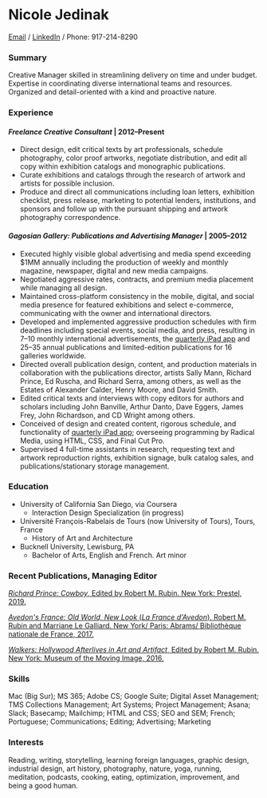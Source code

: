 # **Nicole Jedinak** 
[Email](nicolejedinak@gmail.com) / 
[LinkedIn](https://www.linkedin.com/in/nicolejedinak/) / Phone: 917-214-8290

### Summary
Creative Manager skilled in streamlining delivery on time and under budget. Expertise in coordinating diverse international teams and resources. Organized and detail-oriented with a kind and proactive nature. 


### Experience

#### _Freelance Creative Consultant_   |    2012–Present
* Direct design, edit critical texts by art professionals, schedule photography, color proof artworks, negotiate distribution, and edit all copy within exhibition catalogs and monographic publications. 
* Curate exhibitions and catalogs through the research of artwork and artists for possible inclusion.
* Produce and direct all communications including loan letters, exhibition checklist, press release, marketing to potential lenders, institutions, and sponsors and follow up with the pursuant shipping and artwork photography correspondence.  

#### _Gagosian Gallery: Publications and Advertising Manager_  |  2005–2012
* Executed highly visible global advertising and media spend exceeding $1MM annually including the production of weekly and monthly magazine, newspaper, digital and new media campaigns.
* Negotiated aggressive rates, contracts, and premium media placement while managing all design.
* Maintained cross-platform consistency in the mobile, digital, and social media presence for featured exhibitions and select e-commerce, communicating with the owner and international directors. 
* Developed and implemented aggressive production schedules with firm deadlines including special events, social media, and press, resulting in 7–10 monthly international advertisements, the [quarterly iPad app](https://youtu.be/VB278S5egwk) and 25–35 annual publications and limited-edition publications for 16 galleries worldwide. 
* Directed overall publication design, content, and production materials in collaboration with the publications director, artists Sally Mann, Richard Prince, Ed Ruscha, and Richard Serra, among others, as well as the Estates of Alexander Calder, Henry Moore, and David Smith.  
* Edited critical texts and interviews with copy editors for authors and scholars including John Banville, Arthur Danto, Dave Eggers, James Frey, John Richardson, and CD Wright among others.  
* Conceived of design and created content, rigorous schedule, and functionality of [quarterly iPad app](https://youtu.be/VB278S5egwk); overseeing programming by Radical Media, using HTML, CSS, and Final Cut Pro.
* Supervised 4 full-time assistants in research, requesting text and artwork reproduction rights, exhibition signage, bulk catalog sales, and publications/stationary storage management.


### Education
* University of California San Diego, via Coursera
  * Interaction Design Specialization (in progress)
* Université François-Rabelais de Tours (now University of Tours), Tours, France
  * History of Art and Architecture
* Bucknell University, Lewisburg, PA
  * Bachelor of Arts, English and French. Art minor 

### Recent Publications, Managing Editor
[_Richard Prince: Cowboy_, Edited by Robert M. Rubin. New York: Prestel, 2019.](https://prestelpublishing.randomhouse.de/paperback/Richard-Prince/Robert-Rubin/Prestel-com/e571979.rhd)

[_Avedon's France: Old World, New Look_ (_La France d'Avedon_). Robert M. Rubin and Marriane Le Galliard. New York/ Paris: Abrams/ Bibliothèque nationale de France, 2017.](https://www.abramsbooks.com/product/avedons-france_9781419726002/) 

[_Walkers: Hollywood Afterlives in Art and Artifact_, Edited by Robert M. Rubin. New York: Museum of the Moving Image, 2016.](https://bookshop.org/books/walkers-hollywood-afterlives-in-art-and-artifact/9780692535042)

### Skills
Mac (Big Sur); MS 365; Adobe CS; Google Suite; Digital Asset Management; TMS Collections Management; Art Systems; Project Management; Asana; Slack; Basecamp; Mailchimp; HTML and CSS; SEO and SEM; French; Portuguese; Communications; Editing; Advertising; Marketing 

### Interests
Reading, writing, storytelling,  learning foreign languages, graphic design, industrial design, art history, photography, nature, yoga, running, meditation, podcasts, cooking, eating, optimization, improvement, and being a good human.
